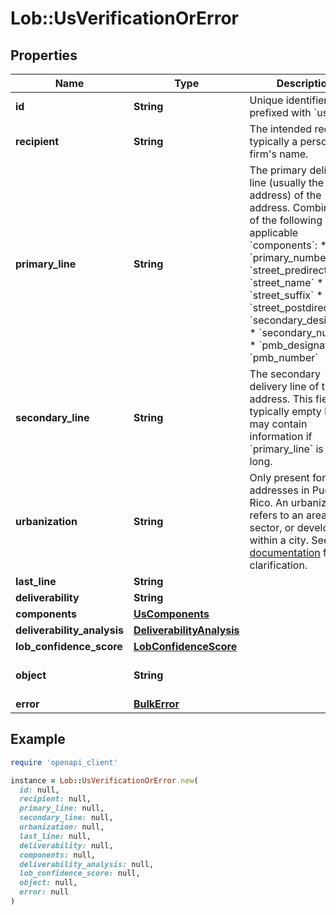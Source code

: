 # Lob::UsVerificationOrError

## Properties

| Name | Type | Description | Notes |
| ---- | ---- | ----------- | ----- |
| **id** | **String** | Unique identifier prefixed with &#x60;us_ver_&#x60;. | [optional] |
| **recipient** | **String** | The intended recipient, typically a person&#39;s or firm&#39;s name. | [optional] |
| **primary_line** | **String** | The primary delivery line (usually the street address) of the address. Combination of the following applicable &#x60;components&#x60;: * &#x60;primary_number&#x60; * &#x60;street_predirection&#x60; * &#x60;street_name&#x60; * &#x60;street_suffix&#x60; * &#x60;street_postdirection&#x60; * &#x60;secondary_designator&#x60; * &#x60;secondary_number&#x60; * &#x60;pmb_designator&#x60; * &#x60;pmb_number&#x60;  | [optional] |
| **secondary_line** | **String** | The secondary delivery line of the address. This field is typically empty but may contain information if &#x60;primary_line&#x60; is too long.  | [optional] |
| **urbanization** | **String** | Only present for addresses in Puerto Rico. An urbanization refers to an area, sector, or development within a city. See [USPS documentation](https://pe.usps.com/text/pub28/28api_008.htm#:~:text&#x3D;I51.,-4%20Urbanizations&amp;text&#x3D;In%20Puerto%20Rico%2C%20identical%20street,placed%20before%20the%20urbanization%20name.) for clarification.  | [optional] |
| **last_line** | **String** |  | [optional] |
| **deliverability** | **String** |  | [optional] |
| **components** | [**UsComponents**](UsComponents.md) |  | [optional] |
| **deliverability_analysis** | [**DeliverabilityAnalysis**](DeliverabilityAnalysis.md) |  | [optional] |
| **lob_confidence_score** | [**LobConfidenceScore**](LobConfidenceScore.md) |  | [optional] |
| **object** | **String** |  | [optional][default to &#39;us_verification&#39;] |
| **error** | [**BulkError**](BulkError.md) |  | [optional] |

## Example

```ruby
require 'openapi_client'

instance = Lob::UsVerificationOrError.new(
  id: null,
  recipient: null,
  primary_line: null,
  secondary_line: null,
  urbanization: null,
  last_line: null,
  deliverability: null,
  components: null,
  deliverability_analysis: null,
  lob_confidence_score: null,
  object: null,
  error: null
)
```

